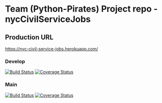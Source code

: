 # Team (Python-Pirates) Project repo - nycCivilServiceJobs

## Production URL
https://nyc-civil-service-jobs.herokuapp.com/

### Develop

[![Build Status](https://travis-ci.com/gcivil-nyu-org/nycCivilServiceJobs.svg?branch=develop)](https://travis-ci.com/gcivil-nyu-org/nycCivilServiceJobs)
[![Coverage Status](https://coveralls.io/repos/github/gcivil-nyu-org/nycCivilServiceJobs/badge.svg?branch=develop&service=github)](https://coveralls.io/github/gcivil-nyu-org/nycCivilServiceJobs?branch=develop)

### Main

[![Build Status](https://travis-ci.com/gcivil-nyu-org/nycCivilServiceJobs.svg?branch=main)](https://travis-ci.com/gcivil-nyu-org/nycCivilServiceJobs)
[![Coverage Status](https://coveralls.io/repos/github/gcivil-nyu-org/nycCivilServiceJobs/badge.svg?branch=main&service=github)](https://coveralls.io/github/gcivil-nyu-org/nycCivilServiceJobs?branch=main)
